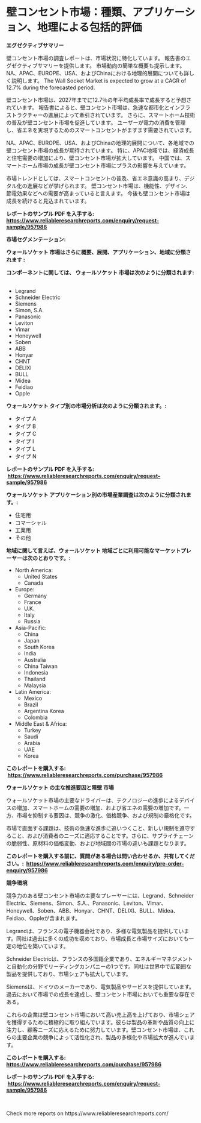 <p><h1>壁コンセント市場：種類、アプリケーション、地理による包括的評価</h1></p><p><strong>エグゼクティブサマリー</strong></p>
<p><p>壁コンセント市場の調査レポートは、市場状況に特化しています。 報告書のエグゼクティブサマリーを提供します。 市場動向の簡単な概要も提示します。 NA、APAC、EUROPE、USA、およびChinaにおける地理的展開についても詳しく説明します。 The Wall Socket Market is expected to grow at a CAGR of 12.7% during the forecasted period.</p><p>壁コンセント市場は、2027年までに12.7％の年平均成長率で成長すると予想されています。 報告書によると、壁コンセント市場は、急速な都市化とインフラストラクチャーの進展によって牽引されています。 さらに、スマートホーム技術の普及が壁コンセント市場を促進しています。 ユーザーが電力の消費を管理し、省エネを実現するためのスマートコンセントがますます需要されています。</p><p>NA、APAC、EUROPE、USA、およびChinaの地理的展開について、各地域での壁コンセント市場の成長が期待されています。 特に、APAC地域では、経済成長と住宅需要の増加により、壁コンセント市場が拡大しています。 中国では、スマートホーム市場の成長が壁コンセント市場にプラスの影響を与えています。</p><p>市場トレンドとしては、スマートコンセントの普及、省エネ意識の高まり、デジタル化の進展などが挙げられます。 壁コンセント市場は、機能性、デザイン、節電効果などへの需要が高まっていると言えます。 今後も壁コンセント市場は成長を続けると見込まれています。</p></p>
<p><strong>レポートのサンプル PDF を入手する: <a href="https://www.reliableresearchreports.com/enquiry/request-sample/957986">https://www.reliableresearchreports.com/enquiry/request-sample/957986</a></strong></p>
<p><strong>市場セグメンテーション:</strong></p>
<p><strong> ウォールソケット 市場はさらに概要、展開、アプリケーション、地域に分類されます :</strong></p>
<p><strong>コンポーネントに関しては、 ウォールソケット 市場は次のように分類されます: &nbsp;</strong></p>
<p><ul><li>Legrand</li><li>Schneider Electric</li><li>Siemens</li><li>Simon, S.A.</li><li>Panasonic</li><li>Leviton</li><li>Vimar</li><li>Honeywell</li><li>Soben</li><li>ABB</li><li>Honyar</li><li>CHNT</li><li>DELIXI</li><li>BULL</li><li>Midea</li><li>Feidiao</li><li>Opple</li></ul></p>
<p><strong> ウォールソケット タイプ別の市場分析は次のように分類されます。:</strong></p>
<p><ul><li>タイプ A</li><li>タイプ B</li><li>タイプ C</li><li>タイプ I</li><li>タイプ L</li><li>タイプ N</li></ul></p>
<p><strong>レポートのサンプル PDF を入手する: &nbsp;<a href="https://www.reliableresearchreports.com/enquiry/request-sample/957986">https://www.reliableresearchreports.com/enquiry/request-sample/957986</a></strong></p>
<p><strong> ウォールソケット アプリケーション別の市場産業調査は次のように分類されます。:</strong></p>
<p><ul><li>住宅用</li><li>コマーシャル</li><li>工業用</li><li>その他</li></ul></p>
<p><strong>地域に関して言えば、ウォールソケット 地域ごとに利用可能なマーケットプレーヤーは次のとおりです。:</strong></p>
<p><ul>
    <li>
        North America:
        <ul>
            <li>United States</li>
            <li>Canada</li>
        </ul>
    </li>
    <li>
        Europe:
        <ul>
            <li>Germany</li>
            <li>France</li>
            <li>U.K.</li>
            <li>Italy</li>
            <li>Russia</li>
        </ul>
    </li>
    <li>
        Asia-Pacific:
        <ul>
            <li>China</li>
            <li>Japan</li>
            <li>South Korea</li>
            <li>India</li>
            <li>Australia</li>
            <li>China Taiwan</li>
            <li>Indonesia</li>
            <li>Thailand</li>
            <li>Malaysia</li>
        </ul>
    </li>
    <li>
        Latin America:
        <ul>
            <li>Mexico</li>
            <li>Brazil</li>
            <li>Argentina Korea</li>
            <li>Colombia</li>
        </ul>
    </li>
    <li>
        Middle East & Africa:
        <ul>
            <li>Turkey</li>
            <li>Saudi</li>
            <li>Arabia</li>
            <li>UAE</li>
            <li>Korea</li>
        </ul>
    </li>
    </ul></p>
<p><strong>このレポートを購入する: &nbsp;<a href="https://www.reliableresearchreports.com/purchase/957986">https://www.reliableresearchreports.com/purchase/957986</a></strong></p>
<p><strong>ウォールソケット の主な推進要因と障壁 市場</strong></p>
<p><p>ウォールソケット市場の主要なドライバーは、テクノロジーの進歩によるデバイスの増加、スマートホームの需要の増加、および省エネの需要の増加です。一方、市場を抑制する要因は、競争の激化、価格競争、および規制の厳格化です。</p><p>市場で直面する課題は、技術の急速な進歩に追いつくこと、新しい規制を遵守すること、および消費者のニーズに適応することです。さらに、サプライチェーンの脆弱性、原材料の価格変動、および地域間の市場の違いも課題となります。</p></p>
<p><strong>このレポートを購入する前に、質問がある場合は問い合わせるか、共有してください。:&nbsp; <a href="https://www.reliableresearchreports.com/enquiry/pre-order-enquiry/957986">https://www.reliableresearchreports.com/enquiry/pre-order-enquiry/957986</a></strong></p>
<p><strong>競争環境</strong></p>
<p><p>競争力のある壁コンセント市場の主要なプレーヤーには、Legrand、Schneider Electric、Siemens、Simon、S.A.、Panasonic、Leviton、Vimar、Honeywell、Soben、ABB、Honyar、CHNT、DELIXI、BULL、Midea、Feidiao、Oppleが含まれます。</p><p>Legrandは、フランスの電子機器会社であり、多様な電気製品を提供しています。同社は過去に多くの成功を収めており、市場成長と市場サイズにおいても一定の地位を築いています。</p><p>Schneider Electricは、フランスの多国籍企業であり、エネルギーマネジメントと自動化の分野でリーディングカンパニーの1つです。同社は世界中で広範囲な製品を提供しており、市場シェアも拡大しています。</p><p>Siemensは、ドイツのメーカーであり、電気製品やサービスを提供しています。過去において市場での成長を達成し、壁コンセント市場においても重要な存在である。</p><p>これらの企業は壁コンセント市場において高い売上高を上げており、市場シェアを獲得するために積極的に取り組んでいます。彼らは製品の革新や品質の向上に注力し、顧客ニーズに応えるために努力しています。壁コンセント市場は、これらの主要企業の競争によって活性化され、製品の多様化や市場拡大が進んでいます。</p></p>
<p><strong>このレポートを購入する: &nbsp; <a href="https://www.reliableresearchreports.com/purchase/957986">https://www.reliableresearchreports.com/purchase/957986</a></strong></p>
<p><strong>レポートのサンプル PDF を入手する: &nbsp;<a href="https://www.reliableresearchreports.com/enquiry/request-sample/957986">https://www.reliableresearchreports.com/enquiry/request-sample/957986</a></strong><strong></strong></p>
<p>&nbsp;</p>
<p>Check more reports on https://www.reliableresearchreports.com/</p>